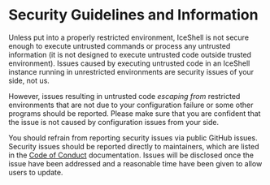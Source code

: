 # Security Guidelines and Information

Unless put into a properly restricted environment, IceShell is not secure enough to execute untrusted commands or process
any untrusted information (it is not designed to execute untrusted code outside trusted environment). Issues caused by executing untrusted code
in an IceShell instance running in unrestricted environments are security issues of your side, not us.

However, issues resulting in untrusted code _escaping from_ restricted environments that are not due to your configuration failure or some other programs
should be reported. Please make sure that you are confident that the issue is not caused by configuration issues from your side.

You should refrain from reporting security issues via public GitHub issues. Security issues should be reported directly to maintainers,
which are listed in the [Code of Conduct](CODE_OF_CONDUCT.md) documentation. Issues will be disclosed once the issue have been addressed and a reasonable time have been given to allow
users to update.
